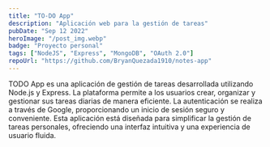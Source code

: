 ```yaml
---
title: "TO-DO App"
description: "Aplicación web para la gestión de tareas"
pubDate: "Sep 12 2022"
heroImage: "/post_img.webp"
badge: "Proyecto personal"
tags: ["NodeJS", "Express", "MongoDB", "OAuth 2.0"]
repoUrl: "https://github.com/BryanQuezada1910/notes-app"
---
```


TODO App es una aplicación de gestión de tareas desarrollada utilizando Node.js y Express. La plataforma permite a los usuarios crear, organizar y gestionar sus tareas diarias de manera eficiente. La autenticación se realiza a través de Google, proporcionando un inicio de sesión seguro y conveniente. Esta aplicación está diseñada para simplificar la gestión de tareas personales, ofreciendo una interfaz intuitiva y una experiencia de usuario fluida.